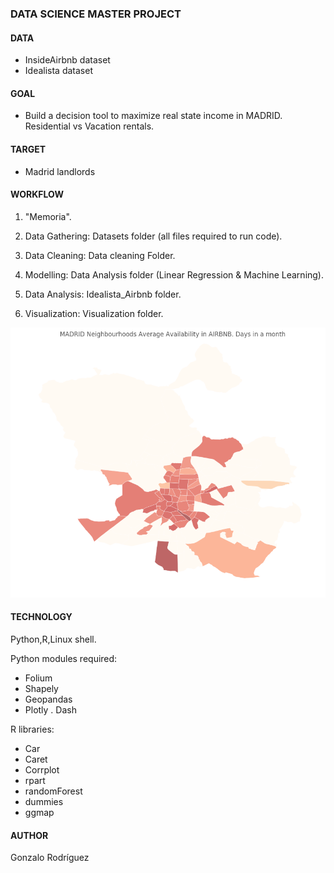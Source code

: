 

### DATA SCIENCE MASTER PROJECT 

#### DATA
- InsideAirbnb dataset
- Idealista dataset

#### GOAL

- Build a decision tool to maximize real state income in MADRID. Residential vs Vacation rentals.

#### TARGET

- Madrid landlords

#### WORKFLOW
1) "Memoria".

2) Data Gathering:  Datasets folder (all files required to run code).

3) Data Cleaning:   Data cleaning Folder.

4) Modelling:       Data Analysis folder (Linear Regression & Machine Learning).

5) Data Analysis:   Idealista_Airbnb folder.

6) Visualization:   Visualization folder.

![](https://github.com/penadorada/TFM/blob/master/VISUALIZATION/choromad2.png)

#### TECHNOLOGY

Python,R,Linux shell.

Python modules required:
- Folium 
- Shapely
- Geopandas
- Plotly
. Dash

R libraries:
- Car
- Caret
- Corrplot
- rpart
- randomForest
- dummies
- ggmap

#### AUTHOR
Gonzalo Rodríguez










